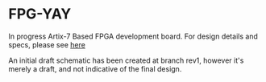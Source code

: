# FPG-YAY 
In progress Artix-7 Based FPGA development board. For design details and specs, please see [here](https://docs.google.com/document/d/1tDIrsv6qK_7oIxv1EXfObmWlD_100tUQ2k5IZ_8pL54/edit?usp=sharing) 

An initial draft schematic has been created at branch rev1, however it's merely a draft, and not indicative of the final design. 


